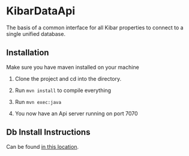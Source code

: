 # KibarDataApi
The basis of a common interface for all Kibar properties to connect to a single unified database.

## Installation

Make sure you have maven installed on your machine

1. Clone the project and cd into the directory.

2. Run `mvn install` to compile everything

3. Run `mvn exec:java`

4. You now have an Api server running on port 7070

## Db Install Instructions

Can be found [in this location](docs/installingDb.md).
